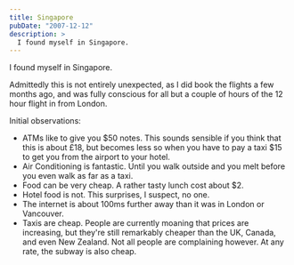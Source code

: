 ```yaml
---
title: Singapore
pubDate: "2007-12-12"
description: >
  I found myself in Singapore.
---
```


I found myself in Singapore.

Admittedly this is not entirely unexpected, as I did book the flights a few months ago, and was fully conscious for all but a couple of hours of the 12 hour flight in from London.

Initial observations:

- ATMs like to give you $50 notes. This sounds sensible if you think that this is about £18, but becomes less so when you have to pay a taxi $15 to get you from the airport to your hotel.
- Air Conditioning is fantastic. Until you walk outside and you melt before you even walk as far as a taxi.
- Food can be very cheap. A rather tasty lunch cost about $2.
- Hotel food is not. This surprises, I suspect, no one.
- The internet is about 100ms further away than it was in London or Vancouver.
- Taxis are cheap. People are currently moaning that prices are increasing, but they're still remarkably cheaper than the UK, Canada, and even New Zealand. Not all people are complaining however. At any rate, the subway is also cheap.
